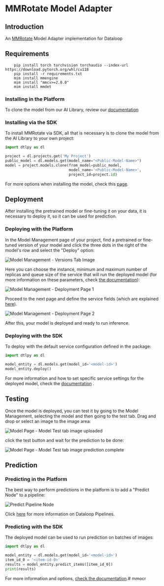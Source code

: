 # MMRotate Model Adapter

## Introduction

An [MMRotate](https://github.com/open-mmlab/mmdetection/tree/main) Model Adapter implementation for Dataloop

## Requirements

```commandline
    pip install torch torchvision torchaudio --index-url https://download.pytorch.org/whl/cu118
    pip install -r requirements.txt
    mim install mmengine
    mim install "mmcv>=2.0.0"
    mim install mmdet
```

### Installing in the Platform

To clone the model from our AI Library, review
our [documentation](https://developers.dataloop.ai/tutorials/model_management/create_new_model_ui/chapter/)

### Installing via the SDK

To install MMRotate via SDK, all that is necessary is to clone the model from the AI Library to your own project:

```python
import dtlpy as dl

project = dl.projects.get('My Project')
public_model = dl.models.get(model_name="<Public-Model-Name>")
model = project.models.clone(from_model=public_model,
                             model_name='<Public-Model-Name>',
                             project_id=project.id)
```

For more options when installing the model, check
this [page](https://developers.dataloop.ai/tutorials/model_management/ai_library/chapter/#finetune-on-a-custom-dataset).

## Deployment

After installing the pretrained model or fine-tuning it on your data, it is necessary to deploy it, so it can be used
for prediction.

### Deploying with the Platform

In the Model Management page of your project, find a pretrained or fine-tuned version of your <Model Name> model and
click the three dots in the right of the model's row and select the "Deploy" option:

<img src="assets/MM_page.png" alt="Model Management - Versions Tab Image">

Here you can choose the instance, minimum and maximum number of replicas and queue size of the service that will run the
deployed model (for more information on these parameters,
check [the documentation](https://developers.dataloop.ai/tutorials/faas/advance/chapter/#autoscaler)):

<img src="assets/deployment_1.png" alt="Model Management - Deployment Page 1">

Proceed to the next page and define the service fields (which are
explained [here](https://developers.dataloop.ai/tutorials/faas/custom_environment_using_docker/chapter/)).

<img src="assets/deployment_2.png" alt="Model Management - Deployment Page 2">

After this, your model is deployed and ready to run inference.

### Deploying with the SDK

To deploy with the default service configuration defined in the package:

```python
import dtlpy as dl

model_entity = dl.models.get(model_id='<model-id>')
model_entity.deploy()
```

For more information and how to set specific service settings for the deployed model, check
the [documentation](https://developers.dataloop.ai/tutorials/model_management/ai_library/chapter/#clone-and-deploy-a-model)
.

## Testing

Once the model is deployed, you can test it by going to the Model Management, selecting the <Model Name> model and then
going to the test tab. Drag and drop or select an image to the image area:

<img src="assets/cat_test_1.png" alt="Model Page - Model Test tab image uploaded">

click the test button and wait for the prediction to be done:

<img src="assets/cat_test_2.png" alt="Model Page - Model Test tab image prediction complete">

## Prediction

### Predicting in the Platform

The best way to perform predictions in the platform is to add a "Predict Node" to a pipeline:

<img src="assets/pipeline.png" alt="Predict Pipeline Node">

Click [here](https://developers.dataloop.ai/onboarding/08_pipelines/) for more information on Dataloop Pipelines.

### Predicting with the SDK

The deployed model can be used to run prediction on batches of images:

```python
import dtlpy as dl

model_entity = dl.models.get(model_id='<model-id>')
item_id_0 = '<item-id-0>'
results = model_entity.predict_items([item_id_0])
print(results)
```

For more information and
options, [check the documentation](https://developers.dataloop.ai/tutorials/model_management/ai_library/chapter/#predict-items).#
mmocr
